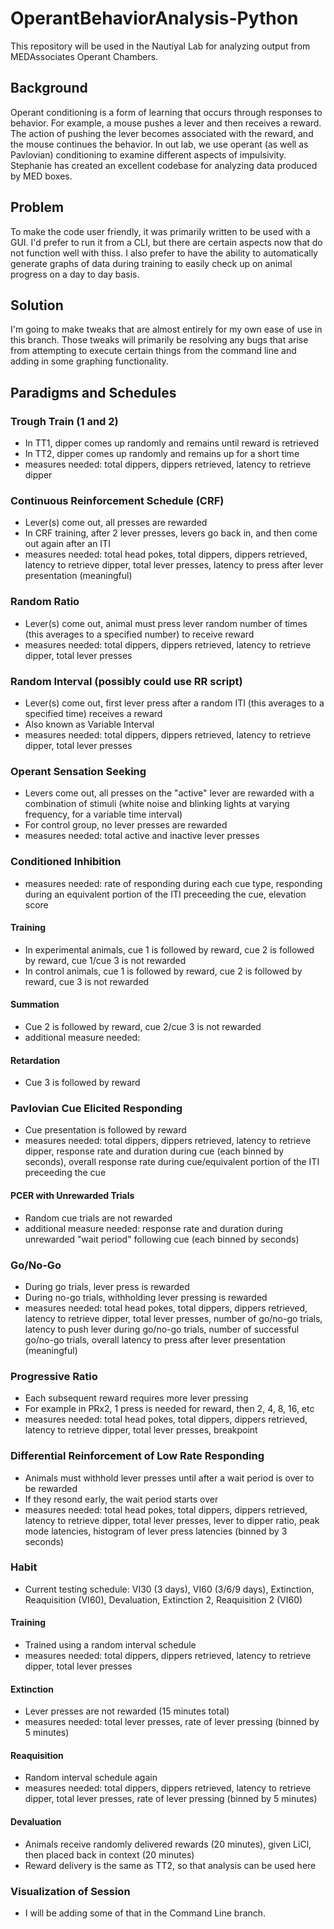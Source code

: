 # OperantBehaviorAnalysis-Python
This repository will be used in the Nautiyal Lab for analyzing output from MEDAssociates Operant Chambers. 

## Background
Operant conditioning is a form of learning that occurs through responses to behavior. For example, a mouse pushes a lever and then receives a reward. The action of pushing the lever becomes associated with the reward, and the mouse continues the behavior. In out lab, we use operant (as well as Pavlovian) conditioning to examine different aspects of impulsivity. Stephanie has created an excellent codebase for analyzing data produced by MED boxes. 

## Problem
To make the code user friendly, it was primarily written to be used with a GUI. I'd prefer to run it from a CLI, but there are certain aspects now that do not function
well with thiss.
I also prefer to have the ability to automatically  generate graphs of data during training to easily check up on animal progress on a day to day basis. 

## Solution
I'm going to make tweaks that are almost entirely for my own ease of use in this branch. Those tweaks will primarily be resolving any bugs that arise from attempting
to execute certain things from the command line and adding in some graphing functionality. 

## Paradigms and Schedules
### Trough Train (1 and 2)
- In TT1, dipper comes up randomly and remains until reward is retrieved
- In TT2, dipper comes up randomly and remains up for a short time
- measures needed: total dippers, dippers retrieved, latency to retrieve dipper
### Continuous Reinforcement Schedule (CRF)
- Lever(s) come out, all presses are rewarded
- In CRF training, after 2 lever presses, levers go back in, and then come out again after an ITI
- measures needed: total head pokes, total dippers, dippers retrieved, latency to retrieve dipper, total lever presses, latency to press after lever presentation (meaningful)
### Random Ratio
- Lever(s) come out, animal must press lever random number of times (this averages to a specified number) to receive reward
- measures needed: total dippers, dippers retrieved, latency to retrieve dipper, total lever presses
### Random Interval (possibly could use RR script)
- Lever(s) come out, first lever press after a random ITI (this averages to a specified time) receives a reward
- Also known as Variable Interval
- measures needed: total dippers, dippers retrieved, latency to retrieve dipper, total lever presses
### Operant Sensation Seeking
- Levers come out, all presses on the "active" lever are rewarded with a combination of stimuli (white noise and blinking lights at varying frequency, for a variable time interval)
- For control group, no lever presses are rewarded
- measures needed: total active and inactive lever presses
### Conditioned Inhibition
- measures needed: rate of responding during each cue type, responding during an equivalent portion of the ITI preceeding the cue, elevation score 
#### Training
- In experimental animals, cue 1 is followed by reward, cue 2 is followed by reward, cue 1/cue 3 is not rewarded
- In control animals, cue 1 is followed by reward, cue 2 is followed by reward, cue 3 is not rewarded
#### Summation
- Cue 2 is followed by reward, cue 2/cue 3 is not rewarded
- additional measure needed: 
#### Retardation
- Cue 3 is followed by reward
### Pavlovian Cue Elicited Responding
- Cue presentation is followed by reward
- measures needed: total dippers, dippers retrieved, latency to retrieve dipper, response rate and duration during cue (each binned by seconds), overall response rate during cue/equivalent portion of the ITI preceeding the cue
#### PCER with Unrewarded Trials
- Random cue trials are not rewarded
- additional measure needed: response rate and duration during unrewarded "wait period" following cue (each binned by seconds) 
### Go/No-Go
- During go trials, lever press is rewarded
- During no-go trials, withholding lever pressing is rewarded
- measures needed: total head pokes, total dippers, dippers retrieved, latency to retrieve dipper, total lever presses, number of go/no-go trials, latency to push lever during go/no-go trials, number of successful go/no-go trials, overall latency to press after lever presentation (meaningful)
### Progressive Ratio
- Each subsequent reward requires more lever pressing
- For example in PRx2, 1 press is needed for reward, then 2, 4, 8, 16, etc
- measures needed: total head pokes, total dippers, dippers retrieved, latency to retrieve dipper, total lever presses, breakpoint
### Differential Reinforcement of Low Rate Responding
- Animals must withhold lever presses until after a wait period is over to be rewarded
- If they resond early, the wait period starts over
- measures needed: total head pokes, total dippers, dippers retrieved, latency to retrieve dipper, total lever presses, lever to dipper ratio, peak mode latencies, histogram of lever press latencies (binned by 3 seconds)
### Habit
- Current testing schedule: VI30 (3 days), VI60 (3/6/9 days), Extinction, Reaquisition (VI60), Devaluation, Extinction 2, Reaquisition 2 (VI60) 
#### Training
- Trained using a random interval schedule
- measures needed: total dippers, dippers retrieved, latency to retrieve dipper, total lever presses
#### Extinction
- Lever presses are not rewarded (15 minutes total)
- measures needed: total lever presses, rate of lever pressing (binned by 5 minutes)
#### Reaquisition
- Random interval schedule again
- measures needed: total dippers, dippers retrieved, latency to retrieve dipper, total lever presses, rate of lever pressing (binned by 5 minutes)
#### Devaluation
- Animals receive randomly delivered rewards (20 minutes), given LiCl, then placed back in context (20 minutes)
- Reward delivery is the same as TT2, so that analysis can be used here
### Visualization of Session
- I will be adding some of that in the Command Line branch. 
